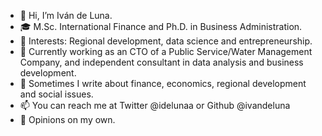 - 👋 Hi, I’m Iván de Luna.
- :mortar_board: M.Sc. International Finance and Ph.D. in Business Administration.
- 👀 Interests: Regional development, data science and entrepreneurship.
- 🌱 Currently working as an CTO of a Public Service/Water Management Company, and independent consultant in data analysis and business development.
- :memo: Sometimes I write about finance, economics, regional development and social issues.
- 📫 You can reach me at Twitter @idelunaa or Github @ivandeluna
- :speech_balloon: Opinions on my own.

<!---
ivandeluna/ivandeluna is a ✨ special ✨ repository because its `README.md` (this file) appears on your GitHub profile.
You can click the Preview link to take a look at your changes.
--->
